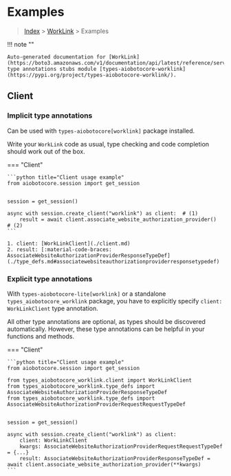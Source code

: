 # Examples

> [Index](../README.md) > [WorkLink](./README.md) > Examples

!!! note ""

    Auto-generated documentation for [WorkLink](https://boto3.amazonaws.com/v1/documentation/api/latest/reference/services/worklink.html#WorkLink)
    type annotations stubs module [types-aiobotocore-worklink](https://pypi.org/project/types-aiobotocore-worklink/).

## Client

### Implicit type annotations

Can be used with `types-aiobotocore[worklink]` package installed.

Write your `WorkLink` code as usual,
type checking and code completion should work out of the box.



=== "Client"

    ```python title="Client usage example"
    from aiobotocore.session import get_session


    session = get_session()

    async with session.create_client("worklink") as client:  # (1)
        result = await client.associate_website_authorization_provider()  # (2)
    ```

    1. client: [WorkLinkClient](./client.md)
    2. result: [:material-code-braces: AssociateWebsiteAuthorizationProviderResponseTypeDef](./type_defs.md#associatewebsiteauthorizationproviderresponsetypedef) 






### Explicit type annotations

With `types-aiobotocore-lite[worklink]`
or a standalone `types_aiobotocore_worklink` package, you have to explicitly specify
`client: WorkLinkClient` type annotation.

All other type annotations are optional, as types should be discovered automatically.
However, these type annotations can be helpful in your functions and methods.


=== "Client"

    ```python title="Client usage example"
    from aiobotocore.session import get_session

    from types_aiobotocore_worklink.client import WorkLinkClient
    from types_aiobotocore_worklink.type_defs import AssociateWebsiteAuthorizationProviderResponseTypeDef
    from types_aiobotocore_worklink.type_defs import AssociateWebsiteAuthorizationProviderRequestRequestTypeDef


    session = get_session()

    async with session.create_client("worklink") as client:
        client: WorkLinkClient
        kwargs: AssociateWebsiteAuthorizationProviderRequestRequestTypeDef = {...}
        result: AssociateWebsiteAuthorizationProviderResponseTypeDef = await client.associate_website_authorization_provider(**kwargs)
    ```




